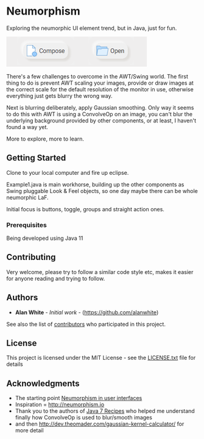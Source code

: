 # Neumorphism

Exploring the neumorphic UI element trend, but in Java, just for fun.

![](images/buttons.png)

There's a few challenges to overcome in the AWT/Swing world. The first thing to do is prevent AWT
scaling your images, provide or draw images at the correct scale for the default resolution of
the monitor in use, otherwise everything just gets blurry the wrong way.

Next is blurring deliberately, apply Gaussian smoothing. Only way it seems to do this with AWT is
using a ConvolveOp on an image, you can't blur the underlying background provided by other components, 
or at least, I haven't found a way yet.

More to explore, more to learn.

## Getting Started

Clone to your local computer and fire up eclipse.

Example1.java is main workhorse, building up the other components as Swing pluggable Look & Feel objects,
so one day maybe there can be whole neumorphic LaF.

Initial focus is buttons, toggle, groups and straight action ones.

### Prerequisites

Being developed using Java 11

## Contributing

Very welcome, please try to follow a similar code style etc, makes it easier for anyone reading and trying to follow.

## Authors

* **Alan White** - *Initial work* - (https://github.com/alanwhite)

See also the list of [contributors](https://github.com/alanwhite/neumorphism/contributors) who participated in this project.

## License

This project is licensed under the MIT License - see the [LICENSE.txt](LICENSE.txt) file for details

## Acknowledgments

* The starting point [Neumorphism in user interfaces](https://uxdesign.cc/neumorphism-in-user-interfaces-b47cef3bf3a6)
* Inspiration = http://neumorphism.io
* Thank you to the authors of [Java 7 Recipes](https://books.google.co.uk/books?id=GE20llWQnUwC&printsec=frontcover) who helped me understand finally how ConvolveOp is used to blur/smooth images
* and then http://dev.theomader.com/gaussian-kernel-calculator/ for more detail

